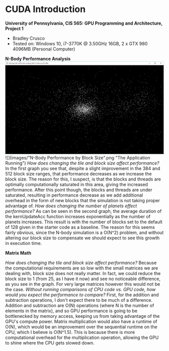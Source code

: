 CUDA Introduction
=================

**University of Pennsylvania, CIS 565: GPU Programming and Architecture, Project 1**

* Bradley Crusco
* Tested on: Windows 10, i7-3770K @ 3.50GHz 16GB, 2 x GTX 980 4096MB (Personal Computer)

**N-Body Performance Analysis**
![](images/N-Body.png "The N-Body Simulation Running")
![](images/"N-Body Performance by Block Size".png "The Application Running")
*How does changing the tile and block size affect performance?*
In the first graph you see that, despite a slight improvement in the 384 and 512 block size ranges, that performance decreases as we increase the block size. The reason for this, I suspect, is that the blocks and threads are optimally computationally saturated in this area, giving the increased performance. After this point though, the blocks and threads are under saturated, resulting in performance decrease as we add additional overhead in the form of new blocks that the simulation is not taking proper advantage of.
*How does changing the number of planets effect performance?*
As can be seen in the second graph, the average duration of the kernUpdateAcc function increases exponentially as the number of planets increases. This result is with the number of blocks set to the default of 128 given in the starter code as a baseline. The reason for this seems fairly obvious, since the N-body simulation is a O(N^2) problem, and without altering our block size to compensate we should expect to see this growth in execution time.

**Matrix Math**

*How does changing the tile and block size affect performance?*
Because the computational requirements are so low with the small matrices we are dealing with, block size does not really matter. In fact, we could reduce the block size to 1 (from 25, as I have it now) and see no noticeable difference, as you see in the graph. For very large matrices however this would not be the case.
*Without running comparisons of CPU code vs. GPU code, how would you expect the performance to compare?*
First, for the addition and subtraction operations, I don't expect there to be much of a difference. Addition and subtraction are O(N) operations (where N is the number of elements in the matrix), and so GPU performance is going to be bottlenecked by memory access, keeping us from taking advantage of the GPU's compute power. Matrix multiplication would also have a runtime of O(N), which would be an improvement over the sequential runtime on the CPU, which I believe is O(N^1.5). This is because there is more computational overhead for the multiplication operation, allowing the GPU to shine where the CPU gets slowed down.

